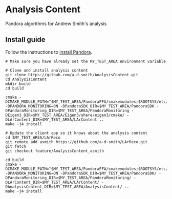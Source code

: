 # Analysis Content
Pandora algorithms for Andrew Smith's analysis

## Install guide

Follow the instructions to [install Pandora](https://github.com/PandoraPFA/Documentation/blob/master/README.md).

```
# Make sure you have already set the MY_TEST_AREA environment variable

# Clone and install analysis content
git clone https://github.com/a-d-smith/AnalysisContent.git
cd AnalysisContent
mkdir build
cd build

cmake -DCMAKE_MODULE_PATH="$MY_TEST_AREA/PandoraPFA/cmakemodules;$ROOTSYS/etc/cmake" -DPANDORA_MONITORING=ON -DPandoraSDK_DIR=$MY_TEST_AREA/PandoraSDK -DPandoraMonitoring_DIR=$MY_TEST_AREA/PandoraMonitoring -DEigen3_DIR=$MY_TEST_AREA/Eigen3/share/eigen3/cmake/ -DLArContent_DIR=$MY_TEST_AREA/LArContent ..
make -j4 install

# Update the client app so it knows about the analysis content
cd $MY_TEST_AREA/LArReco
git remote add asmith https://github.com/a-d-smith/LArReco.git
git fetch
git checkout feature/AnalysisContent_asmith

cd build
cmake -DCMAKE_MODULE_PATH="$MY_TEST_AREA/PandoraPFA/cmakemodules;$ROOTSYS/etc/cmake" -DPANDORA_MONITORING=ON -DPandoraSDK_DIR=$MY_TEST_AREA/PandoraSDK/ -DPandoraMonitoring_DIR=$MY_TEST_AREA/PandoraMonitoring/ -DLArContent_DIR=$MY_TEST_AREA/LArContent/ -DAnalysisContent_DIR=$MY_TEST_AREA/AnalysisContent/ ..
make -j4 install
```
